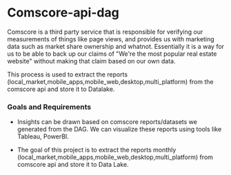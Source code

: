 # Comscore-api-dag

Comscore is a third party service that is responsible for verifying our measurements of things like page views, and provides us with marketing data such as market share ownership and whatnot. Essentially it is a way for us to be able to back up our claims of "We're the most popular real estate website" without making that claim based on our own data.

This process is used to extract the reports (local_market,mobile_apps,mobile_web,desktop,multi_platform) from the comscore api and store it to Datalake.

### Goals and Requirements
- Insights can be drawn based on comscore reports/datasets we generated from the DAG. We can visualize these reports using tools like Tableau, PowerBI.

- The goal of this project is to extract the reports monthly (local_market,mobile_apps,mobile_web,desktop,multi_platform) from comscore api and store it to Data Lake.
